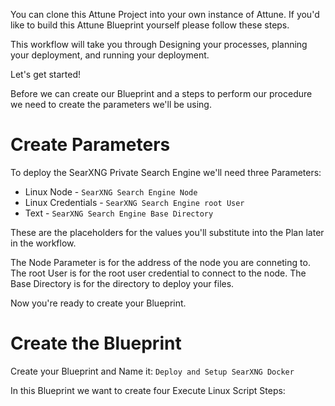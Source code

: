 You can clone this Attune Project into your own instance of Attune. If you'd
like to build this Attune Blueprint yourself please follow these steps.

This workflow will take you through Designing your processes, planning your
deployment, and running your deployment.

Let's get started!

Before we can create our Blueprint and a steps to perform our procedure we 
need to create the parameters we'll be using.

Create Parameters
===

To deploy the SearXNG Private Search Engine we'll need three Parameters:

* Linux Node - `SearXNG Search Engine Node`
* Linux Credentials - `SearXNG Search Engine root User`
* Text - `SearXNG Search Engine Base Directory`

These are the placeholders for the values you'll substitute into the Plan
later in the workflow.

The Node Parameter is for the address of the node you are conneting to.
The root User is for the root user credential to connect to the node. The Base
Directory is for the directory to deploy your files.

Now you're ready to create your Blueprint.

Create the Blueprint
===

Create your Blueprint and Name it: `Deploy and Setup SearXNG Docker`

In this Blueprint we want to create four Execute Linux Script Steps: